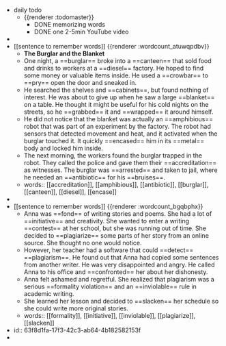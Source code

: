 - daily todo
	- {{renderer :todomaster}}
		- DONE memorizing words
		- DONE one 2-5min YouTube video
-
- [[sentence to remember words]] {{renderer :wordcount_atuwqpdbv}}
	- **The Burglar and the Blanket**
	- One night, a ==burglar== broke into a ==canteen== that sold food and drinks to workers at a ==diesel== factory. He hoped to find some money or valuable items inside. He used a ==crowbar== to ==pry== open the door and sneaked in.
	- He searched the shelves and ==cabinets==, but found nothing of interest. He was about to give up when he saw a large ==blanket== on a table. He thought it might be useful for his cold nights on the streets, so he ==grabbed== it and ==wrapped== it around himself.
	- He did not notice that the blanket was actually an ==amphibious== robot that was part of an experiment by the factory. The robot had sensors that detected movement and heat, and it activated when the burglar touched it. It quickly ==encased== him in its ==metal== body and locked him inside.
	- The next morning, the workers found the burglar trapped in the robot. They called the police and gave them their ==accreditation== as witnesses. The burglar was ==arrested== and taken to jail, where he needed an ==antibiotic== for his ==bruises==.
	- words:: [[accreditation]], [[amphibious]], [[antibiotic]], [[burglar]], [[canteen]], [[diesel]], [[encase]]
-
- [[sentence to remember words]] {{renderer :wordcount_bgqbphx}}
	- Anna was ==fond== of writing stories and poems. She had a lot of ==initiative== and creativity. She wanted to enter a writing ==contest== at her school, but she was running out of time. She decided to ==plagiarize== some parts of her story from an online source. She thought no one would notice.
	- However, her teacher had a software that could ==detect== ==plagiarism==. He found out that Anna had copied some sentences from another writer. He was very disappointed and angry. He called Anna to his office and ==confronted== her about her dishonesty.
	- Anna felt ashamed and regretful. She realized that plagiarism was a serious ==formality violation== and an ==inviolable== rule in academic writing.
	- She learned her lesson and decided to ==slacken== her schedule so she could write more original stories.
	- words:: [[formality]], [[initiative]], [[inviolable]], [[plagiarize]], [[slacken]]
- id:: 63f8d1fa-17f3-42c3-ab64-4b182582153f
-